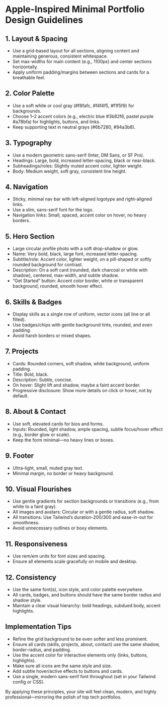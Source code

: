 # Apple-Inspired Minimal Portfolio Design Guidelines

## 1. Layout & Spacing
- Use a grid-based layout for all sections, aligning content and maintaining generous, consistent whitespace.
- Set max-widths for main content (e.g., 1100px) and center sections horizontally.
- Apply uniform padding/margins between sections and cards for a breathable feel.

## 2. Color Palette
- Use a soft white or cool gray (#f8fafc, #f4f4f5, #f1f5f9) for backgrounds.
- Choose 1–2 accent colors (e.g., electric blue #3b82f6, pastel purple #a78bfa) for highlights, buttons, and links.
- Keep supporting text in neutral grays (#6b7280, #94a3b8).

## 3. Typography
- Use a modern geometric sans-serif (Inter, DM Sans, or SF Pro).
- Headings: Large, bold, increased letter-spacing, black or near-black.
- Subheadings/roles: Slightly muted accent color, lighter weight.
- Body: Medium weight, soft gray, consistent line height.

## 4. Navigation
- Sticky, minimal nav bar with left-aligned logotype and right-aligned links.
- Use a slim, sans-serif font for the logo.
- Navigation links: Small, spaced, accent color on hover, no heavy borders.

## 5. Hero Section
- Large circular profile photo with a soft drop-shadow or glow.
- Name: Very bold, black, large font, increased letter-spacing.
- Subtitle/role: Accent color, lighter weight, on a pill-shaped or softly rounded background for contrast.
- Description: On a soft card (rounded, dark charcoal or white with shadow), centered, max-width, and subtle shadow.
- “Get Started” button: Accent color border, white or transparent background, rounded, smooth hover effect.

## 6. Skills & Badges
- Display skills as a single row of uniform, vector icons (all line or all filled).
- Use badges/chips with gentle background tints, rounded, and even padding.
- Avoid harsh borders or mixed shapes.

## 7. Projects
- Cards: Rounded corners, soft shadow, white background, uniform padding.
- Title: Bold, black.
- Description: Subtle, concise.
- On hover: Slight lift and shadow, maybe a faint accent border.
- Progressive disclosure: Show more details on click or hover, not by default.

## 8. About & Contact
- Use soft, elevated cards for bios and forms.
- Inputs: Rounded, light shadow, ample spacing, subtle focus/hover effect (e.g., border glow or scale).
- Keep the form minimal—no heavy lines or boxes.

## 9. Footer
- Ultra-light, small, muted gray text.
- Minimal margin, no border or heavy background.

## 10. Visual Flourishes
- Use gentle gradients for section backgrounds or transitions (e.g., from white to a faint gray).
- All images and avatars: Circular or with a gentle radius, soft shadow.
- All transitions: Use Tailwind’s duration-200/300 and ease-in-out for smoothness.
- Avoid unnecessary outlines or boxy elements.

## 11. Responsiveness
- Use rem/em units for font sizes and spacing.
- Ensure all elements scale gracefully on mobile and desktop.

## 12. Consistency
- Use the same font(s), icon style, and color palette everywhere.
- All cards, badges, and buttons should have the same border radius and shadow style.
- Maintain a clear visual hierarchy: bold headings, subdued body, accent highlights.

## Implementation Tips
- Refine the grid background to be even softer and less prominent.
- Ensure all cards (skills, projects, about, contact) use the same shadow, border-radius, and padding.
- Use the accent color for interactive elements only (links, buttons, highlights).
- Make sure all icons are the same style and size.
- Add subtle hover/active effects to buttons and cards.
- Use a single, modern sans-serif font throughout (set in your Tailwind config or CSS).

By applying these principles, your site will feel clean, modern, and highly professional—mirroring the polish of top tech portfolios.
